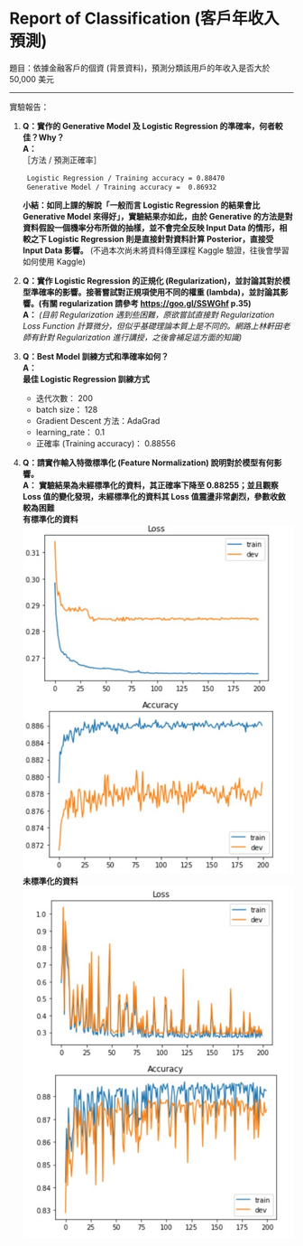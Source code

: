 # Report of Classification (客戶年收入預測)
題目：依據金融客戶的個資 (背景資料)，預測分類該用戶的年收入是否大於 50,000 美元

----
實驗報告：
1. **Q：實作的 Generative Model 及 Logistic Regression 的準確率，何者較佳？Why？**
    <br>
    **A：**
    <br>［方法 / 預測正確率］

        Logistic Regression / Training accuracy = 0.88470
        Generative Model / Training accuracy =  0.86932
    **小結：如同上課的解說「一般而言 Logistic Regression 的結果會比 Generative Model 來得好」，實驗結果亦如此，由於 Generative 的方法是對資料假設一個機率分布所做的抽樣，並不會完全反映 Input Data 的情形，相較之下 Logistic Regression 則是直接針對資料計算 Posterior，直接受 Input Data 影響。** (不過本次尚未將資料傳至課程 Kaggle 驗證，往後會學習如何使用 Kaggle)

2. **Q：實作 Logistic Regression 的正規化 (Regularization)，並討論其對於模型準確率的影響。接著嘗試對正規項使用不同的權重 (lambda)，並討論其影響。(有關 regularization 請參考 https://goo.gl/SSWGhf p.35)**
    <br>
    **A：** *(目前 Regularization 遇到些困難，原欲嘗試直接對 Regularization Loss Function 計算微分，但似乎基礎理論本質上是不同的。網路上林軒田老師有針對 Regularization 進行講授，之後會補足這方面的知識)*

3. **Q：Best Model 訓練方式和準確率如何？**
    <br>
    **A：**
    <br>**最佳 Logistic Regression 訓練方式** 
    * 迭代次數： 200
    * batch size： 128
    * Gradient Descent 方法：AdaGrad
    * learning_rate： 0.1
    * 正確率 (Training accuracy)： 0.88556

4. **Q：請實作輸入特徵標準化 (Feature Normalization) 說明對於模型有何影響。**
    <br>
    **A：**
    **實驗結果為未經標準化的資料，其正確率下降至 0.88255；並且觀察 Loss 值的變化發現，未經標準化的資料其 Loss 值震盪非常劇烈，參數收斂較為困難**
    <br> 
    **有標準化的資料**
    <br>![Loss Graphic of Normalization](https://github.com/kuihao/Learning-record__Machine-learning/blob/main/Classification/Nomalized.jpg "Loss Graphic of Normalization")
    <br> 
    **未標準化的資料**
    <br>![Loss Graphic of Non-Normalization](https://github.com/kuihao/Learning-record__Machine-learning/blob/main/Classification/NonNomarlization.jpg "Loss Graphic of Non-Normalization")
